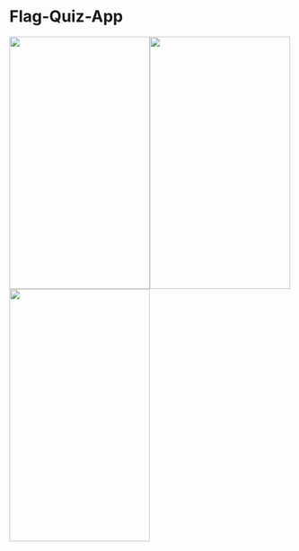 # Flag-Quiz-App

<img src="https://user-images.githubusercontent.com/63428250/128351393-9be01a36-39e3-4398-ae53-b61668b3f583.png" width="250" height="450"/><img 
src="https://user-images.githubusercontent.com/63428250/128351396-15d31763-8eb4-468c-8768-0ae90b165091.png" width="250" height="450"/><img 
src="https://user-images.githubusercontent.com/63428250/128351399-aee4fe59-f223-4b55-9a00-446f0d296dcd.png" width="250" height="450"/>

